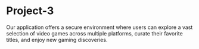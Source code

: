 # Project-3
Our application offers a secure environment where users can explore a vast selection of video games across multiple platforms, curate their favorite titles, and enjoy new gaming discoveries.
